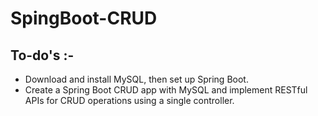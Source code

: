 # SpingBoot-CRUD

## To-do's :-
- Download and install MySQL, then set up Spring Boot.
- Create a Spring Boot CRUD app with MySQL and implement RESTful APIs for CRUD operations using a single controller.
